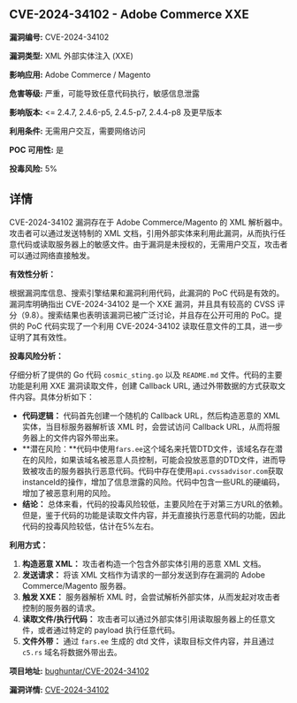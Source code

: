 ## CVE-2024-34102 - Adobe Commerce XXE

**漏洞编号:** CVE-2024-34102

**漏洞类型:** XML 外部实体注入 (XXE)

**影响应用:** Adobe Commerce / Magento

**危害等级:** 严重，可能导致任意代码执行，敏感信息泄露

**影响版本:** <= 2.4.7, 2.4.6-p5, 2.4.5-p7, 2.4.4-p8 及更早版本

**利用条件:** 无需用户交互，需要网络访问

**POC 可用性:** 是

**投毒风险:** 5%

## 详情

CVE-2024-34102 漏洞存在于 Adobe Commerce/Magento 的 XML 解析器中。攻击者可以通过发送特制的 XML 文档，引用外部实体来利用此漏洞，从而执行任意代码或读取服务器上的敏感文件。由于漏洞是未授权的，无需用户交互，攻击者可以通过网络直接触发。

**有效性分析：**

根据漏洞库信息、搜索引擎结果和漏洞利用代码，此漏洞的 PoC 代码是有效的。漏洞库明确指出 CVE-2024-34102 是一个 XXE 漏洞，并且具有较高的 CVSS 评分（9.8）。搜索结果也表明该漏洞已被广泛讨论，并且存在公开可用的 PoC。提供的 PoC 代码实现了一个利用 CVE-2024-34102 读取任意文件的工具，进一步证明了其有效性。

**投毒风险分析：**

仔细分析了提供的 Go 代码 `cosmic_sting.go` 以及 `README.md` 文件。代码的主要功能是利用 XXE 漏洞读取文件，创建 Callback URL, 通过外带数据的方式获取文件内容。具体分析如下：

*   **代码逻辑：** 代码首先创建一个随机的 Callback URL，然后构造恶意的 XML 实体，当目标服务器解析该 XML 时，会尝试访问 Callback URL，从而将服务器上的文件内容外带出来。
*   **潜在风险：**代码中使用`fars.ee`这个域名来托管DTD文件，该域名存在潜在的风险，如果该域名被恶意人员控制，可能会投放恶意的DTD文件，进而导致被攻击的服务器执行恶意代码。代码中存在使用`api.cvssadvisor.com`获取instanceId的操作，增加了信息泄露的风险。代码中包含一些URL的硬编码，增加了被恶意利用的风险。
*   **结论：** 总体来看，代码的投毒风险较低，主要风险在于对第三方URL的依赖。 但是，鉴于代码的功能是读取文件内容，并无直接执行恶意代码的功能，因此代码的投毒风险较低，估计在5%左右。

**利用方式：**

1.  **构造恶意 XML：** 攻击者构造一个包含外部实体引用的恶意 XML 文档。
2.  **发送请求：** 将该 XML 文档作为请求的一部分发送到存在漏洞的 Adobe Commerce/Magento 服务器。
3.  **触发 XXE：** 服务器解析 XML 时，会尝试解析外部实体，从而发起对攻击者控制的服务器的请求。
4.  **读取文件/执行代码：** 攻击者可以通过外部实体引用读取服务器上的任意文件，或者通过特定的 payload 执行任意代码。
5.  **文件外带：** 通过 `fars.ee` 生成的 dtd 文件，读取目标文件内容，并且通过 `c5.rs` 域名将数据外带出去。

**项目地址:** [bughuntar/CVE-2024-34102](https://github.com/bughuntar/CVE-2024-34102)

**漏洞详情:** [CVE-2024-34102](https://nvd.nist.gov/vuln/detail/CVE-2024-34102)
